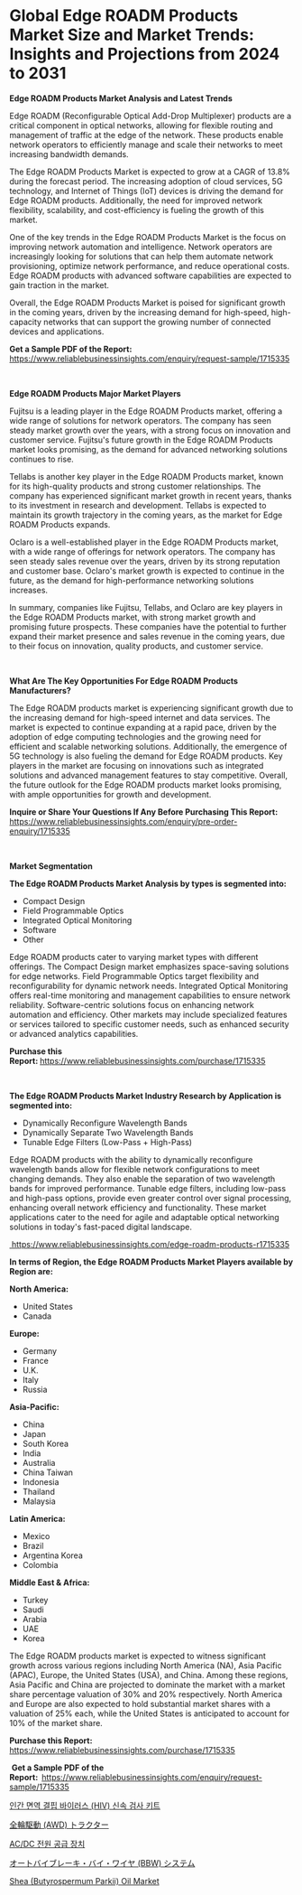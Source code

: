 <p><h1>Global Edge ROADM Products Market Size and Market Trends: Insights and Projections from 2024 to 2031</h1></p><p><strong>Edge ROADM Products Market Analysis and Latest Trends</strong></p>
<p><p>Edge ROADM (Reconfigurable Optical Add-Drop Multiplexer) products are a critical component in optical networks, allowing for flexible routing and management of traffic at the edge of the network. These products enable network operators to efficiently manage and scale their networks to meet increasing bandwidth demands.</p><p>The Edge ROADM Products Market is expected to grow at a CAGR of 13.8% during the forecast period. The increasing adoption of cloud services, 5G technology, and Internet of Things (IoT) devices is driving the demand for Edge ROADM products. Additionally, the need for improved network flexibility, scalability, and cost-efficiency is fueling the growth of this market.</p><p>One of the key trends in the Edge ROADM Products Market is the focus on improving network automation and intelligence. Network operators are increasingly looking for solutions that can help them automate network provisioning, optimize network performance, and reduce operational costs. Edge ROADM products with advanced software capabilities are expected to gain traction in the market.</p><p>Overall, the Edge ROADM Products Market is poised for significant growth in the coming years, driven by the increasing demand for high-speed, high-capacity networks that can support the growing number of connected devices and applications.</p></p>
<p><strong>Get a Sample PDF of the Report:&nbsp;</strong> <a href="https://www.reliablebusinessinsights.com/enquiry/request-sample/1715335">https://www.reliablebusinessinsights.com/enquiry/request-sample/1715335</a></p>
<p>&nbsp;</p>
<p><strong>Edge ROADM Products Major Market Players</strong></p>
<p><p>Fujitsu is a leading player in the Edge ROADM Products market, offering a wide range of solutions for network operators. The company has seen steady market growth over the years, with a strong focus on innovation and customer service. Fujitsu's future growth in the Edge ROADM Products market looks promising, as the demand for advanced networking solutions continues to rise.</p><p>Tellabs is another key player in the Edge ROADM Products market, known for its high-quality products and strong customer relationships. The company has experienced significant market growth in recent years, thanks to its investment in research and development. Tellabs is expected to maintain its growth trajectory in the coming years, as the market for Edge ROADM Products expands.</p><p>Oclaro is a well-established player in the Edge ROADM Products market, with a wide range of offerings for network operators. The company has seen steady sales revenue over the years, driven by its strong reputation and customer base. Oclaro's market growth is expected to continue in the future, as the demand for high-performance networking solutions increases.</p><p>In summary, companies like Fujitsu, Tellabs, and Oclaro are key players in the Edge ROADM Products market, with strong market growth and promising future prospects. These companies have the potential to further expand their market presence and sales revenue in the coming years, due to their focus on innovation, quality products, and customer service.</p></p>
<p>&nbsp;</p>
<p><strong>What Are The Key Opportunities For Edge ROADM Products Manufacturers?</strong></p>
<p><p>The Edge ROADM products market is experiencing significant growth due to the increasing demand for high-speed internet and data services. The market is expected to continue expanding at a rapid pace, driven by the adoption of edge computing technologies and the growing need for efficient and scalable networking solutions. Additionally, the emergence of 5G technology is also fueling the demand for Edge ROADM products. Key players in the market are focusing on innovations such as integrated solutions and advanced management features to stay competitive. Overall, the future outlook for the Edge ROADM products market looks promising, with ample opportunities for growth and development.</p></p>
<p><strong>Inquire or Share Your Questions If Any Before Purchasing This Report:</strong> <a href="https://www.reliablebusinessinsights.com/enquiry/pre-order-enquiry/1715335">https://www.reliablebusinessinsights.com/enquiry/pre-order-enquiry/1715335</a></p>
<p>&nbsp;</p>
<p><strong>Market Segmentation</strong></p>
<p><strong>The Edge ROADM Products Market Analysis by types is segmented into:</strong></p>
<p><ul><li>Compact Design</li><li>Field Programmable Optics</li><li>Integrated Optical Monitoring</li><li>Software</li><li>Other</li></ul></p>
<p><p>Edge ROADM products cater to varying market types with different offerings. The Compact Design market emphasizes space-saving solutions for edge networks. Field Programmable Optics target flexibility and reconfigurability for dynamic network needs. Integrated Optical Monitoring offers real-time monitoring and management capabilities to ensure network reliability. Software-centric solutions focus on enhancing network automation and efficiency. Other markets may include specialized features or services tailored to specific customer needs, such as enhanced security or advanced analytics capabilities.</p></p>
<p><strong>Purchase this Report:&nbsp;</strong><a href="https://www.reliablebusinessinsights.com/purchase/1715335">https://www.reliablebusinessinsights.com/purchase/1715335</a></p>
<p>&nbsp;</p>
<p><strong>The Edge ROADM Products Market Industry Research by Application is segmented into:</strong></p>
<p><ul><li>Dynamically Reconfigure Wavelength Bands</li><li>Dynamically Separate Two Wavelength Bands</li><li>Tunable Edge Filters (Low-Pass + High-Pass)</li></ul></p>
<p><p>Edge ROADM products with the ability to dynamically reconfigure wavelength bands allow for flexible network configurations to meet changing demands. They also enable the separation of two wavelength bands for improved performance. Tunable edge filters, including low-pass and high-pass options, provide even greater control over signal processing, enhancing overall network efficiency and functionality. These market applications cater to the need for agile and adaptable optical networking solutions in today's fast-paced digital landscape.</p></p>
<p><a href="https://www.reliablebusinessinsights.com/edge-roadm-products-r1715335">&nbsp;https://www.reliablebusinessinsights.com/edge-roadm-products-r1715335</a></p>
<p><strong>In terms of Region, the Edge ROADM Products Market Players available by Region are:</strong></p>
<p>
    <p> <strong> North America: </strong>
        <ul>
            <li>United States</li>
            <li>Canada</li>
        </ul>
        </p> 
    <p> <strong> Europe: </strong>
        <ul>
            <li>Germany</li>
            <li>France</li>
            <li>U.K.</li>
            <li>Italy</li>
            <li>Russia</li>
        </ul>
        </p> 
    <p> <strong> Asia-Pacific: </strong>
        <ul>
            <li>China</li>
            <li>Japan</li>
            <li>South Korea</li>
            <li>India</li>
            <li>Australia</li>
            <li>China Taiwan</li>
            <li>Indonesia</li>
            <li>Thailand</li>
            <li>Malaysia</li>
        </ul>
        </p> 
    <p> <strong> Latin America: </strong>
        <ul>
            <li>Mexico</li>
            <li>Brazil</li>
            <li>Argentina Korea</li>
            <li>Colombia</li>
        </ul>
        </p> 
    <p> <strong> Middle East & Africa: </strong>
        <ul>
            <li>Turkey</li>
            <li>Saudi</li>
            <li>Arabia</li>
            <li>UAE</li>
            <li>Korea</li>
        </ul>
    </p>
    </p>
<p><p>The Edge ROADM products market is expected to witness significant growth across various regions including North America (NA), Asia Pacific (APAC), Europe, the United States (USA), and China. Among these regions, Asia Pacific and China are projected to dominate the market with a market share percentage valuation of 30% and 20% respectively. North America and Europe are also expected to hold substantial market shares with a valuation of 25% each, while the United States is anticipated to account for 10% of the market share.</p></p>
<p><strong>Purchase this Report: </strong><a href="https://www.reliablebusinessinsights.com/purchase/1715335">https://www.reliablebusinessinsights.com/purchase/1715335</a></p>
<p>&nbsp;<strong>Get a Sample PDF of the Report:&nbsp;&nbsp;</strong><a href="https://www.reliablebusinessinsights.com/enquiry/request-sample/1715335">https://www.reliablebusinessinsights.com/enquiry/request-sample/1715335</a></p>
<p><strong></strong></p>
<p><p><a href="https://github.com/jntpkh496620/Market-Research-Report-List-2/blob/main/1869190110869.md">인간 면역 결핍 바이러스 (HIV) 신속 검사 키트</a></p><p><a href="https://github.com/avbqbctihcbe2/Market-Research-Report-List-2/blob/main/2273614113558.md">全輪駆動 (AWD) トラクター</a></p><p><a href="https://github.com/nigaleamar09/Market-Research-Report-List-1/blob/main/9993153124172.md">AC/DC 전원 공급 장치</a></p><p><a href="https://github.com/luffiazaza/Market-Research-Report-List-2/blob/main/7738306113559.md">オートバイブレーキ・バイ・ワイヤ (BBW) システム</a></p><p><a href="https://github.com/mauripalmi/Market-Research-Report-List-3/blob/main/shea-butyrospermum-parkii-oil-market.md">Shea (Butyrospermum Parkii) Oil Market</a></p></p>